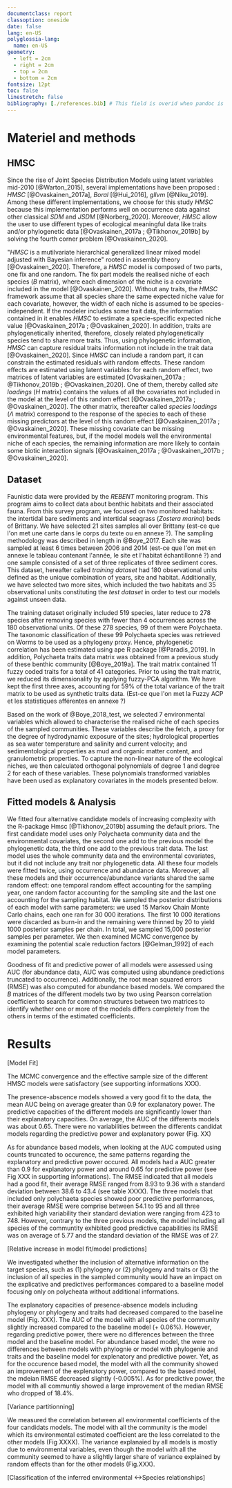 ```yaml
---
documentclass: report
classoption: oneside
date: false
lang: en-US
polyglossia-lang:
  name: en-US
geometry:
  - left = 2cm
  - right = 2cm
  - top = 2cm
  - bottom = 2cm
fontsize: 12pt
toc: false
linestretch: false
bibliography: [./references.bib] # This field is overid when pandoc is use, but it allow to use citation completion when writting.
---
```


<!-- 

Liste des journaux possibles :

1. Methods in Ecology and Evolution. IF: 7.78. Research Article: Words 7000~8000

2. Ecology. IF: 5.499. Research Article or Statistical Reports. Words ~8000 (20 pages max)

3. Journal of Ecology. IF: 6.26. Resear articles. Words 8000

 -->

# Materiel and methods
## HMSC

Since the rise of Joint Species Distribution Models using latent variables mid-2010 [@Warton_2015], several implementations have been proposed : *HMSC* [@Ovaskainen_2017a], *Boral* [@Hui_2016], *gllvm* [@Niku_2019]. Among these different implementations, we choose for this study *HMSC* because this implementation performs well on occurrence data against other classical *SDM* and *JSDM* [@Norberg_2020]. Moreover, *HMSC* allow the user to use different types of ecological meaningful data like traits and/or phylogenetic data [@Ovaskainen_2017a ; @Tikhonov_2019b] by solving the fourth corner problem [@Ovaskainen_2020].


"*HMSC* is a mutilvariate hierarchical generalized linear  mixed model adjusted with Bayesian inference" rooted in assembly theory [@Ovaskainen_2020]. Therefore, a *HMSC* model is composed of two parts, one fix and one random. The fix part models the realised niche of each species ($B$ matrix), where each dimension of the niche is a covariate included in the model [@Ovaskainen_2020]. Without any traits, the *HMSC* framework assume that all species share the same expected niche value for each covariate, however, the width of each niche is assumed to be species-independent. If the modeler includes some trait data, the information contained in it enables *HMSC* to estimate a specie-specific expected niche value [@Ovaskainen_2017a ; @Ovaskainen_2020]. In addition, traits are phylogenetically inherited, therefore, closely related phylogenetically species tend to share more traits. Thus, using phylogenetic information, *HMSC* can capture residual traits information not include in the trait data [@Ovaskainen_2020].
Since *HMSC* can include a random part, it can constrain the estimated residuals with random effects. These random effects are estimated using latent variables: for each random effect, two matrices of latent variables are estimated [Ovaskainen_2017a ; @Tikhonov_2019b ; @Ovaskainen_2020]. One of them, thereby called *site loadings* ($H$ matrix) contains the values of all the covariates not included in the model at the level of this random effect [@Ovaskainen_2017a ; @Ovaskainen_2020]. The other matrix, thereafter called *species loadings* ($\Lambda$ matrix) correspond to the response of the species to each of these missing predictors at the level of this random effect [@Ovaskainen_2017a ; @Ovaskainen_2020]. These missing covariate can be missing environmental features, but, if the model models well the environmental niche of each species, the remaining information are more likely to contain some biotic interaction signals [@Ovaskainen_2017a ; @Ovaskainen_2017b ; @Ovaskainen_2020].

## Dataset

Faunistic data were provided by the *REBENT* monitoring program. This program aims to collect data about benthic habitats and their associated fauna. From this survey program, we focused on two monitored habitats: the intertidal bare sediments and intertidal seagrass (*Zostera marina*) beds of Brittany. We have selected 21 sites samples all over Brittany (est-ce que l'on met une carte dans le corps du texte ou en annexe ?). The sampling methodology was described in length in @Boye_2017. Each site was sampled at least 6 times between 2006 and 2014 (est-ce que l'on met en annexe le tableau contenant l'année, le site et l'habitat échantillonné ?) and one sample  consisted of a set of three replicates of three sediment cores. 
This dataset, hereafter called *training dataset* had 180 observational units defined as the unique combination of years, site and habitat. Additionally, we have selected two more sites, which included the two habitats and 35 observational units constituting the *test dataset* in order to test our models against unseen data.

The training dataset originally included 519 species, later reduce to 278 species after removing species with fewer than 4 occurrences across the 180 observational units. Of these 278 species, 99 of them were Polychaeta. The taxonomic classification of these 99 Polychaeta species was retrieved on Worms to be used as a phylogeny proxy. Hence, phylogenetic correlation has been estimated using ape R package [@Paradis_2019]. In addition, Polychaeta traits data matrix was obtained from a previous study of these benthic community [@Boye_2019a]. The trait matrix contained 11 fuzzy coded traits for a total of 41 categories. Prior to using the trait matrix, we reduced its dimensionality by applying fuzzy-PCA algorithm. We have kept the first three axes, accounting for 59% of the total variance of the trait matrix to be used as synthetic traits data. (Est-ce que l'on met la Fuzzy ACP et les statistiques afférentes en annexe ?)

Based on the work of @Boye_2018_test, we selected 7 environmental variables which allowed to characterise the realised niche of each species of the sampled communities. These variables describe the fetch, a proxy for the degree of hydrodynamic exposure of the sites; hydrological properties as sea water temperature and salinity and current velocity; and sedimentological properties as mud and organic matter content, and granulometric properties. To capture the non-linear nature of the ecological niches, we then calculated orthogonal polynomials of degree 1 and degree 2 for each of these variables. These polynomials transformed variables have been used as explanatory covariates in the models presented below.

## Fitted models & Analysis

We fitted four alternative candidate models of increasing complexity with the R-package Hmsc [@Tikhonov_2019b] assuming the default priors. The first candidate model uses only Polychaeta community data and the environmental covariates, the second one add to the previous model the phylogenetic data, the third one add to the previous trait data. The last model uses the whole community data and the environmental covariates, but it did not include any trait nor phylogenetic data. All these four models were fitted twice, using occurrence and abundance data. Moreover, all these models and their occurrence/abundance variants shared the same random effect: one temporal random effect accounting for the sampling year, one random factor accounting for the sampling site and the last one accounting for the sampling habitat. We sampled the posterior distributions of each model with same parameters: we used 15 Markov Chain Monte Carlo chains, each one ran for 30 000 iterations. The first 10 000 iterations were discarded as burn-in and the remaining were thinned by 20 to yield 1000 posterior samples per chain.  In total, we sampled 15,000 posterior samples per parameter. We then examined MCMC convergence by examining the potential scale reduction factors [@Gelman_1992] of each model parameters.

Goodness of fit and predictive power of all models were assessed using AUC (for abundance data, AUC was computed using abundance predictions truncated to occurrence). Additionally, the root mean squared errors (RMSE) was also computed for abundance based models. We compared the $B$ matrices of the different models two by two using Pearson correlation coefficient to search for common structures between two matrices to identify whether one or more of the models differs completely from the others in terms of the estimated coefficients.

# Results

[Model Fit]

The MCMC convergence and the effective sample size of the different HMSC models were satisfactory (see supporting informations XXX).

The presence-abscence models showed a very good fit to the data, the mean AUC being on average greater than 0.9 for explanatory power. The predictive capacities of the different models are significantly lower than their explanatory capacities. On average, the AUC of the differents models was about 0.65. There were no variabilities between the differents candidat models regarding the predictive power and explanatory power (Fig. XX)

As for abundance based models, when looking at the AUC computed using counts truncated to occurence, the same patterns regarding the explanatory and predictive power occured. All models had a AUC greater than 0.9 for explanatory power and around 0.65 for predictive power (see Fig XXX in supporting informations). The RMSE indicated that all models had a good fit, their average RMSE ranged from 8.93 to 9.36 with a standard deviation between 38.6 to 43.4 (see table XXXX). The three models that included only polychaeta species showed poor predictive performances, their average RMSE were comprise between 54.1 to 95 and  all three exhibited high variability their standard deviation were ranging from 423 to 748. However, contrary to the three previous models, the model including all species of the communtity exhibited good predictive capabilities its RMSE was on average of 5.77 and the standard deviation of the RMSE was of 27.  

[Relative increase in model fit/model predictions]

We investigated whether the inclusion of alternative information on the target species, such as (1) phylogeny or (2) phylogeny and traits or (3) the inclusion of all species in the sampled community would have an impact on the explicative and predictives performances compared to a baseline model focusing only on polycheata without additional informations.

The explanatory capacities of presence-absence models including phylogeny or phylogeny and traits had decreased compared to the baseline model (Fig. XXX). The AUC of the model with all species of the community slightly increased compared to the baseline model (+ 0.06%). However, regarding predictive power, there were no differences between the three model and the baseline model. For abundance based model, the were no differences between models with phylognie or model with phylogenie and traits and the baseline model for explenatory and predictive power. Yet, as for the occurence based model, the model with all the community showed an improvement of the explenatory power, compared to the based model, the mdeian RMSE decreased slightly (-0.005%). As for predictive power, the model with all communtiy showed a large improvement of the median RMSE who dropped of 18.4%.

[Variance partitionning]

We measured the correlation between all environmental coefficients of the four candidats models. The model with all the community is the model which its environmental estimated coefficient are the less correlated to the other models (Fig XXXX). The variance explanaied by all models is mostly due to environmental variables, even though the model with all the community seemed to have a slightly larger share of variance explained by random effects than for the other models (Fig.XXX).

[Classification of the inferred environmental <->Species relationships]




<!-- # The model

This is a citation: @Martinez2002 -- we can also have citations in brackets
[@Martinez2002].

## Lists

1. one fish
2. two fish
3. red fish
4. blue fish

# Methods

There is an equation, which we can cite with {@eq:eq1}.

$$J'(p) = \frac{1}{\text{log}(S)}\times\left(-\sum p \text{log}(p)\right)$$ {#eq:eq1}

# Tables

We can do tables:

| Column 1 | Column 2 |      Column 3    |
| -------- | :-------:| ---------------: |
| c1       |    c2    |       $\alpha$   |

Table: Demonstration of a simple table. {#tbl:1}

The first column is neat, the second centered and the third right-aligned. We can also cite table with {@tbl:1}

# Figures

![This is the legend of the figure](figures/biomes.png){#fig:biomes}

We can refer to @fig:biomes.

# Code?

Yes

~~~ julia
# for i in eachindex(x)
#  x[i] = zero(eltype(x)) # Don't do that
# end
~~~

# References -->
